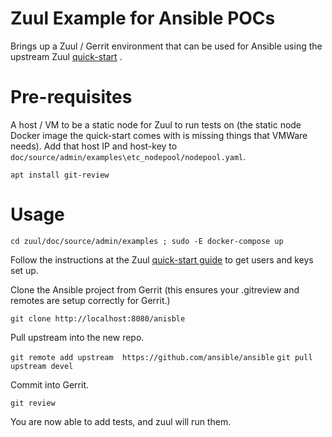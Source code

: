 # Zuul Example for Ansible POCs
Brings up a Zuul / Gerrit environment that can be used for Ansible using
the upstream Zuul [quick-start](https://zuul-ci.org/docs/zuul/admin/quick-start.html)
.
# Pre-requisites
A host / VM to be a static node for Zuul to run tests on (the static node
Docker image the quick-start comes with is missing things that VMWare needs).
Add that host IP and host-key to 
`doc/source/admin/examples\etc_nodepool/nodepool.yaml`.

`apt install git-review`

# Usage 
`cd zuul/doc/source/admin/examples ; sudo -E docker-compose up`

Follow the instructions at the Zuul [quick-start guide](https://zuul-ci.org/docs/zuul/admin/quick-start.html)
to get users and keys set up.

Clone the Ansible project from Gerrit (this ensures your .gitreview and
remotes are setup correctly for Gerrit.)

`git clone http://localhost:8080/anisble`

Pull upstream into the new repo.

`git remote add upstream  https://github.com/ansible/ansible`
`git pull upstream devel`

Commit into Gerrit.

`git review`

You are now able to add tests, and zuul will run them.
